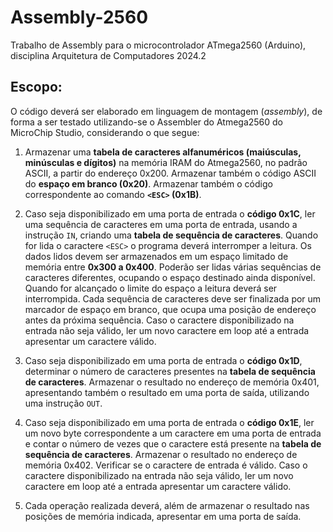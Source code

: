 # Assembly-2560
Trabalho de Assembly para o microcontrolador ATmega2560 (Arduino), disciplina Arquitetura de Computadores 2024.2

## Escopo:

O código deverá ser elaborado em linguagem de montagem (*assembly*), de forma a ser testado utilizando-se o Assembler do Atmega2560 do MicroChip Studio, considerando o que segue:

1. Armazenar uma **tabela de caracteres alfanuméricos (maiúsculas, minúsculas e dígitos)** na memória IRAM do Atmega2560, no padrão ASCII, a partir do endereço 0x200. Armazenar também o código ASCII do **espaço em branco (0x20)**. Armazenar também o código correspondente ao comando **`<ESC>` (0x1B)**.

2. Caso seja disponibilizado em uma porta de entrada o **código 0x1C**, ler uma sequência de caracteres em uma porta de entrada, usando a instrução `IN`, criando uma **tabela de sequência de caracteres**. Quando for lida o caractere `<ESC>` o programa deverá interromper a leitura. Os dados lidos devem ser armazenados em um espaço limitado de memória entre **0x300 a 0x400**. Poderão ser lidas várias sequências de caracteres diferentes, ocupando o espaço destinado ainda disponível. Quando for alcançado o limite do espaço a leitura deverá ser interrompida. Cada sequência de caracteres deve ser finalizada por um marcador de espaço em branco, que ocupa uma posição de endereço antes da próxima sequência. Caso o caractere disponibilizado na entrada não seja válido, ler um novo caractere em loop até a entrada apresentar um caractere válido.

3. Caso seja disponibilizado em uma porta de entrada o **código 0x1D**, determinar o número de caracteres presentes na **tabela de sequência de caracteres**. Armazenar o resultado no endereço de memória 0x401, apresentando também o resultado em uma porta de saída, utilizando uma instrução `OUT`.

4. Caso seja disponibilizado em uma porta de entrada o **código 0x1E**, ler um novo byte correspondente a um caractere em uma porta de entrada e contar o número de vezes que o caractere está presente na **tabela de sequência de caracteres**. Armazenar o resultado no endereço de memória 0x402. Verificar se o caractere de entrada é válido. Caso o caractere disponibilizado na entrada não seja válido, ler um novo caractere em loop até a entrada apresentar um caractere válido.
 
6. Cada operação realizada deverá, além de armazenar o resultado nas posições de memória indicada, apresentar em uma porta de saída.
